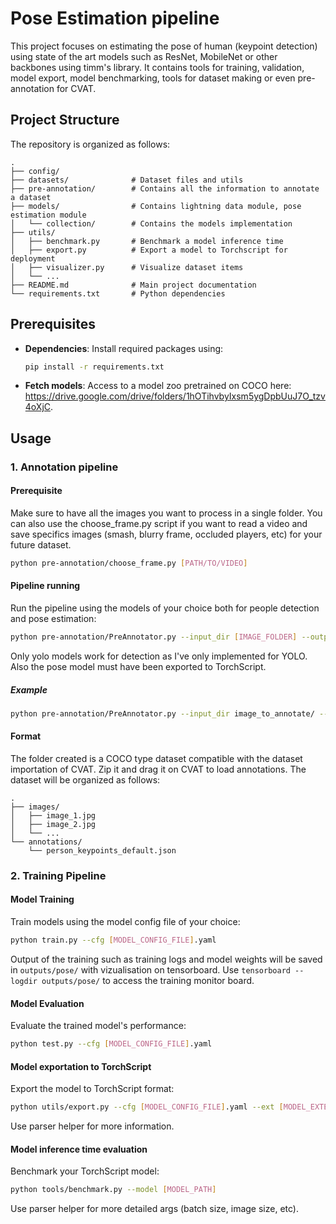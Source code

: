 # Pose Estimation pipeline

This project focuses on estimating the pose of human (keypoint detection) using state of the art models such as ResNet, MobileNet or other backbones using timm's library. It contains tools for training, validation, model export, model benchmarking, tools for dataset making or even pre-annotation for CVAT.

## Project Structure

The repository is organized as follows:

```
.
├── config/
├── datasets/              # Dataset files and utils
├── pre-annotation/        # Contains all the information to annotate a dataset
├── models/                # Contains lightning data module, pose estimation module
│   └── collection/        # Contains the models implementation
├── utils/                   
│   ├── benchmark.py       # Benchmark a model inference time
│   ├── export.py          # Export a model to Torchscript for deployment
│   ├── visualizer.py      # Visualize dataset items
│   └── ...
├── README.md              # Main project documentation
└── requirements.txt       # Python dependencies
```

## Prerequisites

- **Dependencies**: Install required packages using:
  ```bash
  pip install -r requirements.txt
  ```
- **Fetch models**: Access to a model zoo pretrained on COCO here: https://drive.google.com/drive/folders/1hOTihvbyIxsm5ygDpbUuJ7O_tzv4oXjC.

## Usage

### 1. Annotation pipeline
#### Prerequisite
Make sure to have all the images you want to process in a single folder. You can also use the choose_frame.py script if you want to read a video and save specifics images (smash, blurry frame, occluded players, etc) for your future dataset.
```bash
python pre-annotation/choose_frame.py [PATH/TO/VIDEO]
```
#### Pipeline running
Run the pipeline using the models of your choice both for people detection and pose estimation:
```bash
python pre-annotation/PreAnnotator.py --input_dir [IMAGE_FOLDER] --output_dir [IMAGE_OUTPUT_FOLDER] --detection [PLAYER_DETECTION_MODEL_PATH] --pose [POSE_ESTIMATION_MODEL_PATH]
```
Only yolo models work for detection as I've only implemented for YOLO. Also the pose model must have been exported to TorchScript.
##### Example
```bash
python pre-annotation/PreAnnotator.py --input_dir image_to_annotate/ --output_dir TO_CVAT/ --detection Player-Detection-YOLOv11X-2024-12.pt --pose xpose_resnet18.pt
```
#### Format
The folder created is a COCO type dataset compatible with the dataset importation of CVAT. Zip it and drag it on CVAT to load annotations.
The dataset will be organized as follows:

```
.
├── images/              
│   ├── image_1.jpg    
│   ├── image_2.jpg    
│   └── ...      
└── annotations/    
    └── person_keypoints_default.json                     
```
### 2. Training Pipeline
#### Model Training
Train models using the model config file of your choice:
```bash
python train.py --cfg [MODEL_CONFIG_FILE].yaml
```
Output of the training such as training logs and model weights will be saved in `outputs/pose/` with vizualisation on tensorboard. Use `tensorboard --logdir outputs/pose/` to access the training monitor board. 

#### Model Evaluation
Evaluate the trained model's performance:
```bash
python test.py --cfg [MODEL_CONFIG_FILE].yaml
```

#### Model exportation to TorchScript
Export the model to TorchScript format:
```bash
python utils/export.py --cfg [MODEL_CONFIG_FILE].yaml --ext [MODEL_EXTENSION]
```
Use parser helper for more information.

#### Model inference time evaluation
Benchmark your TorchScript model:
```bash
python tools/benchmark.py --model [MODEL_PATH]
```
Use parser helper for more detailed args (batch size, image size, etc).